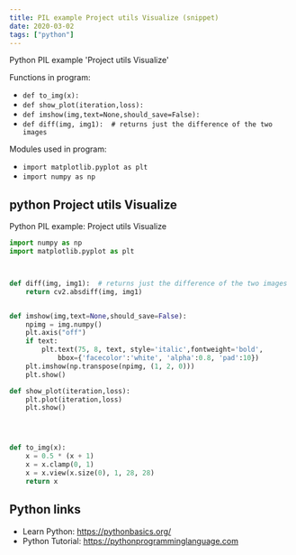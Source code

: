```yaml
---
title: PIL example Project utils Visualize (snippet)
date: 2020-03-02
tags: ["python"]
---
```

Python PIL example 'Project utils Visualize'

Functions in program: 
* `def to_img(x):`
* `def show_plot(iteration,loss):`
* `def imshow(img,text=None,should_save=False):`
* `def diff(img, img1):  # returns just the difference of the two images`

Modules used in program: 
* `import matplotlib.pyplot as plt`
* `import numpy as np`

## python Project utils Visualize

Python PIL example: Project utils Visualize

```python
import numpy as np
import matplotlib.pyplot as plt



def diff(img, img1):  # returns just the difference of the two images
    return cv2.absdiff(img, img1)


def imshow(img,text=None,should_save=False):
    npimg = img.numpy()
    plt.axis("off")
    if text:
        plt.text(75, 8, text, style='italic',fontweight='bold',
            bbox={'facecolor':'white', 'alpha':0.8, 'pad':10})
    plt.imshow(np.transpose(npimg, (1, 2, 0)))
    plt.show()

def show_plot(iteration,loss):
    plt.plot(iteration,loss)
    plt.show()




def to_img(x):
    x = 0.5 * (x + 1)
    x = x.clamp(0, 1)
    x = x.view(x.size(0), 1, 28, 28)
    return x

```

## Python links

- Learn Python: https://pythonbasics.org/
- Python Tutorial: https://pythonprogramminglanguage.com
